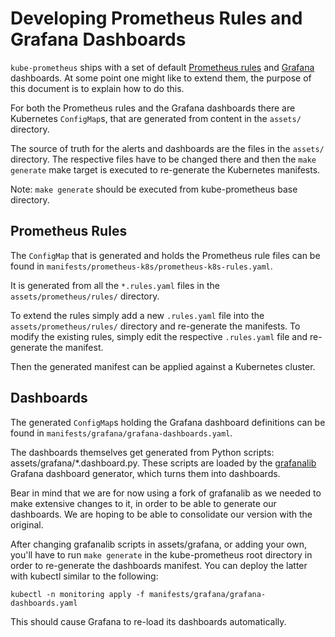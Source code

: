 # Developing Prometheus Rules and Grafana Dashboards

`kube-prometheus` ships with a set of default [Prometheus rules](https://prometheus.io/docs/prometheus/latest/configuration/recording_rules/) and [Grafana](http://grafana.com/) dashboards. At some point one might like to extend them, the purpose of this document is to explain how to do this.

For both the Prometheus rules and the Grafana dashboards there are Kubernetes `ConfigMap`s, that are generated from content in the `assets/` directory.

The source of truth for the alerts and dashboards are the files in the `assets/` directory. The respective files have to be changed there and then the `make generate` make target is executed to re-generate the Kubernetes manifests.

Note: `make generate` should be executed from kube-prometheus base directory.

## Prometheus Rules

The `ConfigMap` that is generated and holds the Prometheus rule files can be found in `manifests/prometheus-k8s/prometheus-k8s-rules.yaml`.

It is generated from all the `*.rules.yaml` files in the `assets/prometheus/rules/` directory.

To extend the rules simply add a new `.rules.yaml` file into the `assets/prometheus/rules/` directory and re-generate the manifests. To modify the existing rules, simply edit the respective `.rules.yaml` file and re-generate the manifest.

Then the generated manifest can be applied against a Kubernetes cluster.

## Dashboards

The generated `ConfigMap`s holding the Grafana dashboard definitions can be found in `manifests/grafana/grafana-dashboards.yaml`.

The dashboards themselves get generated from Python scripts: assets/grafana/\*.dashboard.py.
These scripts are loaded by the [grafanalib](https://github.com/aknuds1/grafanalib)
Grafana dashboard generator, which turns them into dashboards.

Bear in mind that we are for now using a fork of grafanalib as we needed to make extensive
changes to it, in order to be able to generate our dashboards. We are hoping to be able to
consolidate our version with the original.

After changing grafanalib scripts in assets/grafana, or adding your own, you'll have to run
`make generate` in the kube-prometheus root directory in order to re-generate the dashboards
manifest. You can deploy the latter with kubectl similar to the following:

```
kubectl -n monitoring apply -f manifests/grafana/grafana-dashboards.yaml
```

This should cause Grafana to re-load its dashboards automatically.
